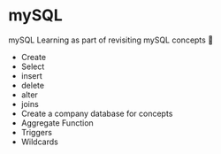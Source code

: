 # mySQL
mySQL Learning as part of revisiting mySQL concepts 🤔

- Create
- Select
- insert
- delete
- alter
- joins
- Create a company database for concepts
- Aggregate Function
- Triggers
- Wildcards
